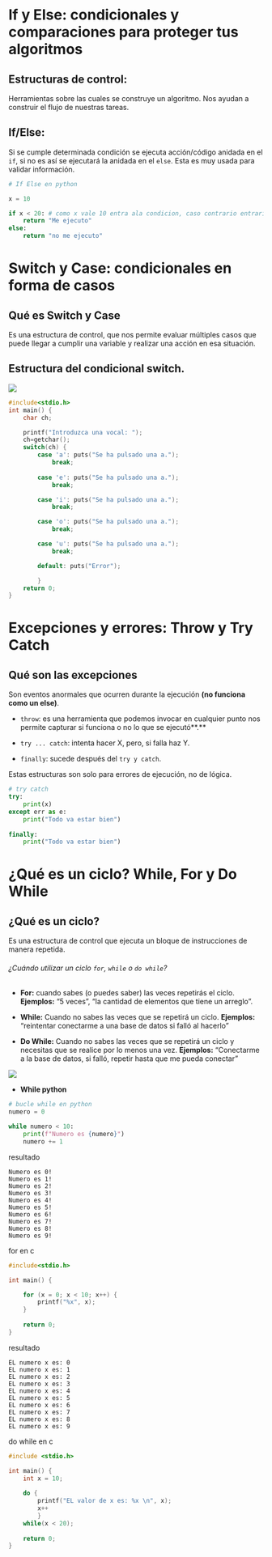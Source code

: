 # If y Else: condicionales y comparaciones para proteger tus algoritmos

## Estructuras de control:

Herramientas sobre las cuales se construye un algoritmo. Nos ayudan a construir el flujo de nuestras tareas.

## If/Else:

Si se cumple determinada condición se ejecuta acción/código anidada en el `if`, si no es así se ejecutará la anidada en el `else`. Esta es muy usada para validar información.

```python
# If Else en python

x = 10

if x < 20: # como x vale 10 entra ala condicion, caso contrario entraria al else
	return "Me ejecuto"
else:
	return "no me ejecuto" 
```


# Switch y Case: condicionales en forma de casos

## Qué es Switch y Case

Es una estructura de control, que nos permite evaluar múltiples casos que puede llegar a cumplir una variable y realizar una acción en esa situación.

## Estructura del condicional switch.


![](https://i.imgur.com/lhD4YK0.png)

```c
#include<stdio.h>
int main() {
	char ch;

	printf("Introduzca una vocal: "); 
	ch=getchar();  	
	switch(ch) {
		case 'a': puts("Se ha pulsado una a.");
			break;
		
		case 'e': puts("Se ha pulsado una a.");
			break;

		case 'i': puts("Se ha pulsado una a.");
			break;

		case 'o': puts("Se ha pulsado una a.");
			break;

		case 'u': puts("Se ha pulsado una a.");
			break;

		default: puts("Error");

		}
	return 0;
}
```

# Excepciones y errores: Throw y Try Catch
## Qué son las excepciones

Son eventos anormales que ocurren durante la ejecución **(no funciona como un else)**.

-   `throw`: es una herramienta que podemos invocar en cualquier punto nos permite capturar si funciona o no lo que se ejecutó**.**
    
-   `try ... catch`: intenta hacer X, pero, si falla haz Y.
    
-   `finally`: sucede después del `try y catch`.
    

Estas estructuras son solo para errores de ejecución, no de lógica.

```python
# try catch
try:
	print(x)
except err as e:
	print("Todo va estar bien")
	
finally:
	print("Todo va estar bien")

```


# ¿Qué es un ciclo? While, For y Do While
## ¿Qué es un ciclo?

Es una estructura de control que ejecuta un bloque de instrucciones de manera repetida.

###### ¿Cuándo utilizar un ciclo `for`, `while` o `do while`?

-   **For:** cuando sabes (o puedes saber) las veces repetirás el ciclo. **Ejemplos:** “5 veces”, “la cantidad de elementos que tiene un arreglo”.
    
-   **While:** Cuando no sabes las veces que se repetirá un ciclo. **Ejemplos:** “reintentar conectarme a una base de datos si falló al hacerlo”
    
-   **Do While:** Cuando no sabes las veces que se repetirá un ciclo y necesitas que se realice por lo menos una vez. **Ejemplos:** “Conectarme a la base de datos, si falló, repetir hasta que me pueda conectar”

![](https://i.redd.it/6wksqjmmyw321.jpg)

- **While python**
```python
# bucle while en python
numero = 0

while numero < 10:
	print(f"Numero es {numero}")
	numero += 1
```
resultado
```
Numero es 0!
Numero es 1!
Numero es 2!
Numero es 3!
Numero es 4!
Numero es 5!
Numero es 6!
Numero es 7!
Numero es 8!
Numero es 9!
```

for en c
```c
#include<stdio.h>

int main() {

	for (x = 0; x < 10; x++) {
		printf("%x", x);
	}
	
	return 0;
}

```

resultado
```
EL numero x es: 0 
EL numero x es: 1 
EL numero x es: 2 
EL numero x es: 3 
EL numero x es: 4 
EL numero x es: 5 
EL numero x es: 6 
EL numero x es: 7 
EL numero x es: 8 
EL numero x es: 9 
```

do while en c
```c
#include <stdio.h>

int main() {
	int x = 10;
	
	do {
		printf("EL valor de x es: %x \n", x);
		x++
		}
	while(x < 20);
	
	return 0;
}
```

